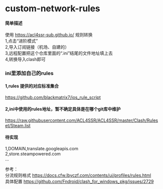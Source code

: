 # custom-network-rules 

#### 简单描述  
使用 https://acl4ssr-sub.github.io/ 规则转换  
1,点击“进阶模式”  
2,导入订阅链接（机场、自建的）  
3,远程配置把这个仓库里面的“.ini”结尾的文件地址填上去  
4,转换导入clash即可  

### ini里添加自己的rules  
#### 1,rules 提供的对应标准集合  
https://github.com/blackmatrix7/ios_rule_script   
#### 2,ini中使用的rules地址，暂不确定具体是在哪个git库中维护  
https://raw.githubusercontent.com/ACL4SSR/ACL4SSR/master/Clash/Ruleset/Steam.list   

#### 待实现
1,DOMAIN,translate.googleapis.com  
2,store.steampowered.com   
...

参考：  
分流规则格式 https://docs.cfw.lbyczf.com/contents/ui/profiles/rules.html  
具体配置 https://github.com/Fndroid/clash_for_windows_pkg/issues/2729
